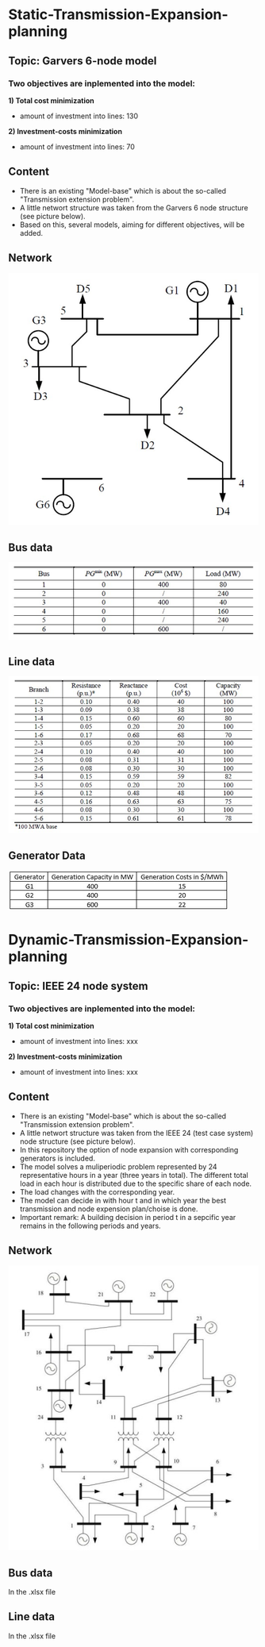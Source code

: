 # Static-Transmission-Expansion-planning 
## Topic: Garvers 6-node model
### Two objectives are inplemented into the model:

**1) Total cost minimization**
- amount of investment into lines: 130 

**2) Investment-costs minimization**
- amount of investment into lines: 70


## Content
* There is an existing "Model-base" which is about the so-called "Transmission extension problem".
* A little networt structure was taken from the Garvers 6 node structure (see picture below).
* Based on this, several models, aiming for different objectives, will be added.

## Network
![](https://github.com/bernemax/bernemax-s-doings/blob/Garvers/pictures/Garvers%206%20node.jpg)

## Bus data
![](https://github.com/bernemax/bernemax-s-doings/blob/Garvers/pictures/bus%20data.jpg)

## Line data
![](https://github.com/bernemax/bernemax-s-doings/blob/Garvers/pictures/Line%20Data.jpg)

## Generator Data
![](https://github.com/bernemax/bernemax-s-doings/blob/Garvers/pictures/Garvers%20Gen%20Data.jpg)

# Dynamic-Transmission-Expansion-planning 
## Topic: IEEE 24 node system
### Two objectives are inplemented into the model:

**1) Total cost minimization**
- amount of investment into lines: xxx

**2) Investment-costs minimization**
- amount of investment into lines: xxx


## Content
* There is an existing "Model-base" which is about the so-called "Transmission extension problem".
* A little networt structure was taken from the IEEE 24 (test case system) node structure (see picture below).
* In this repository the option of node expansion with corresponding generators is included.
* The model solves a muliperiodic problem represented by 24 representative hours in a year (three years in total). The different total load in each hour is distributed due to the specific share of each node.
* The load changes with the corresponding year. 
* The model can decide in with hour t and in which year the best transmission and node expension plan/choise is done.
* Important remark: A building decision in period t in a sepcific year remains in the following periods and years.

## Network
![](https://github.com/bernemax/bernemax-s-doings/blob/IEEE-24-node-system/pictures/24%20IEEE%20node%20system.jpg)

## Bus data
In the .xlsx file

## Line data
In the .xlsx file
